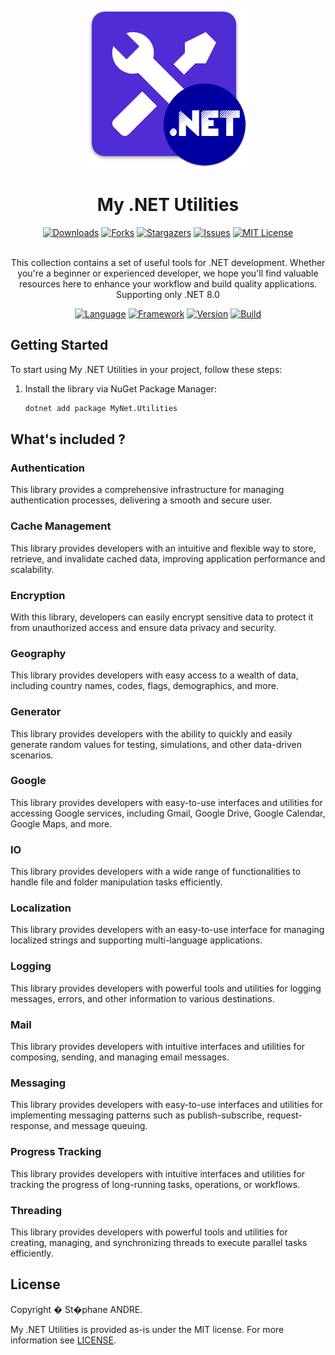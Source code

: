 <div id="top"></div>

<!-- PROJECT INFO -->
<br />
<div align="center">
  <a href="https://github.com/sandre58/MyNetUtilities">
    <img src="images/logo.png" width="256" height="256">
  </a>

<h1 align="center">My .NET Utilities</h1>

[![Downloads][downloads-shield]][downloads-url]
[![Forks][forks-shield]][forks-url]
[![Stargazers][stars-shield]][stars-url]
[![Issues][issues-shield]][issues-url]
[![MIT License][license-shield]][license-url]

  <p align="center">
    <br />
    This collection contains a set of useful tools for .NET development. Whether you're a beginner or experienced developer, we hope you'll find valuable resources here to enhance your workflow and build quality applications.
    <br />
    Supporting only .NET 8.0
  </p>

[![Language][language-shield]][language-url]
[![Framework][framework-shield]][framework-url]
[![Version][version-shield]][version-url]
[![Build][build-shield]][build-url]

</div>

## Getting Started

To start using My .NET Utilities in your project, follow these steps:

1. Install the library via NuGet Package Manager:
   ```bash
   dotnet add package MyNet.Utilities

## What's included ?

### Authentication

This library provides a comprehensive infrastructure for managing authentication processes, delivering a smooth and secure user.

### Cache Management

This library provides developers with an intuitive and flexible way to store, retrieve, and invalidate cached data, improving application performance and scalability.

### Encryption

With this library, developers can easily encrypt sensitive data to protect it from unauthorized access and ensure data privacy and security.

### Geography

This library provides developers with easy access to a wealth of data, including country names, codes, flags, demographics, and more.

### Generator

This library provides developers with the ability to quickly and easily generate random values for testing, simulations, and other data-driven scenarios.

### Google

This library provides developers with easy-to-use interfaces and utilities for accessing Google services, including Gmail, Google Drive, Google Calendar, Google Maps, and more.

### IO

This library provides developers with a wide range of functionalities to handle file and folder manipulation tasks efficiently.

### Localization

This library provides developers with an easy-to-use interface for managing localized strings and supporting multi-language applications.

### Logging

This library provides developers with powerful tools and utilities for logging messages, errors, and other information to various destinations.

### Mail

This library provides developers with intuitive interfaces and utilities for composing, sending, and managing email messages.

### Messaging

 This library provides developers with easy-to-use interfaces and utilities for implementing messaging patterns such as publish-subscribe, request-response, and message queuing.

### Progress Tracking

This library provides developers with intuitive interfaces and utilities for tracking the progress of long-running tasks, operations, or workflows.

### Threading

This library provides developers with powerful tools and utilities for creating, managing, and synchronizing threads to execute parallel tasks efficiently.

## License

Copyright � St�phane ANDRE.

My .NET Utilities is provided as-is under the MIT license. For more information see [LICENSE](./LICENSE).

<!-- MARKDOWN LINKS & IMAGES -->
<!-- https://www.markdownguide.org/basic-syntax/#reference-style-links -->
[language-shield]: https://img.shields.io/github/languages/top/sandre58/MyNetUtilities
[language-url]: https://github.com/sandre58/MyNetUtilities
[forks-shield]: https://img.shields.io/github/forks/sandre58/MyNetUtilities?style=for-the-badge
[forks-url]: https://github.com/sandre58/MyNetUtilities/network/members
[stars-shield]: https://img.shields.io/github/stars/sandre58/MyNetUtilities?style=for-the-badge
[stars-url]: https://github.com/sandre58/MyNetUtilities/stargazers
[issues-shield]: https://img.shields.io/github/issues/sandre58/MyNetUtilities?style=for-the-badge
[issues-url]: https://github.com/sandre58/MyNetUtilities/issues
[license-shield]: https://img.shields.io/github/license/sandre58/MyNetUtilities?style=for-the-badge
[license-url]: https://github.com/sandre58/MyNetUtilities/blob/main/LICENSE
[build-shield]: https://img.shields.io/github/actions/workflow/status/sandre58/MyNetUtilities/ci.yml?logo=github&label=CI
[build-url]: https://github.com/sandre58/MyNetUtilities/actions
[downloads-shield]: https://img.shields.io/github/downloads/sandre58/MyNetUtilities/total?style=for-the-badge
[downloads-url]: https://github.com/sandre58/MyNetUtilities/releases
[framework-shield]: https://img.shields.io/badge/.NET-8.0-purple
[framework-url]: https://github.com/sandre58/MyNetUtilities/tree/main/src/MyNet.Utilities
[version-shield]: https://img.shields.io/badge/v1.0.0-blue
[version-url]: https://github.com/sandre58/MyNetUtilities/pkgs/nuget/MyNet.Utilities